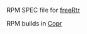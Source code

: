 RPM SPEC file for [freeRtr](https://github.com/mc36/freeRtr)

RPM builds in [Copr](https://copr.fedorainfracloud.org/coprs/nucleo/freerouter/)
